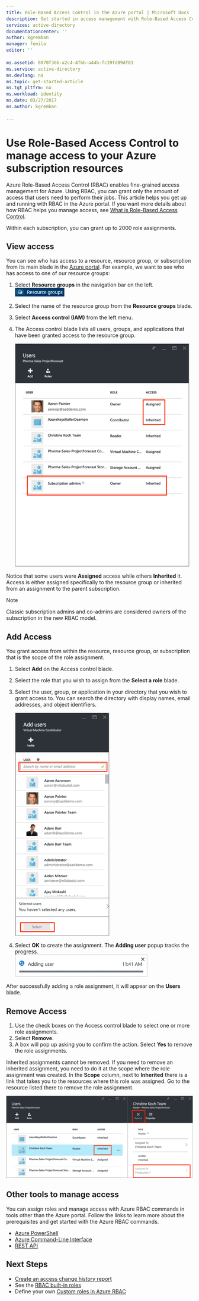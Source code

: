 ```yaml
---
title: Role-Based Access Control in the Azure portal | Microsoft Docs
description: Get started in access management with Role-Based Access Control in the Azure Portal. Use role assignments to assign permissions to your resources.
services: active-directory
documentationcenter: ''
author: kgremban
manager: femila
editor: ''

ms.assetid: 8078f366-a2c4-4fbb-a44b-fc39fd89df81
ms.service: active-directory
ms.devlang: na
ms.topic: get-started-article
ms.tgt_pltfrm: na
ms.workload: identity
ms.date: 03/27/2017
ms.author: kgremban

---
```

# Use Role-Based Access Control to manage access to your Azure subscription resources

Azure Role-Based Access Control (RBAC) enables fine-grained access management for Azure. Using RBAC, you can grant only the amount of access that users need to perform their jobs. This article helps you get up and running with RBAC in the Azure portal. If you want more details about how RBAC helps you manage access, see [What is Role-Based Access Control](./role-based-access-control-what-is.md).

Within each subscription, you can grant up to 2000 role assignments. 

## View access
You can see who has access to a resource, resource group, or subscription from its main blade in the [Azure portal](https://portal.azure.cn). For example, we want to see who has access to one of our resource groups:

1. Select **Resource groups** in the navigation bar on the left.  
    ![Resource groups - icon](./media/role-based-access-control-configure/resourcegroups_icon.png)
2. Select the name of the resource group from the **Resource groups** blade.
3. Select **Access control (IAM)** from the left menu.  
4. The Access control blade lists all users, groups, and applications that have been granted access to the resource group.  
   
    ![Users blade - inherited vs assigned access screenshot](./media/role-based-access-control-configure/view-access.png)

Notice that some users were **Assigned** access while others **Inherited** it. Access is either assigned specifically to the resource group or inherited from an assignment to the parent subscription.

> [!NOTE]
> Classic subscription admins and co-admins are considered owners of the subscription in the new RBAC model.

## Add Access
You grant access from within the resource, resource group, or subscription that is the scope of the role assignment.

1. Select **Add** on the Access control blade.  
2. Select the role that you wish to assign from the **Select a role** blade.
3. Select the user, group, or application in your directory that you wish to grant access to. You can search the directory with display names, email addresses, and object identifiers.  
   
    ![Add users blade - search screenshot](./media/role-based-access-control-configure/grant-access2.png)
4. Select **OK** to create the assignment. The **Adding user** popup tracks the progress.  
    ![Adding user progress bar - screenshot](./media/role-based-access-control-configure/addinguser_popup.png)

After successfully adding a role assignment, it will appear on the **Users** blade.

## Remove Access
1. Use the check boxes on the Access control blade to select one or more role assignments.
2. Select **Remove**.  
3. A box will pop up asking you to confirm the action. Select **Yes** to remove the role assignments.

Inherited assignments cannot be removed. If you need to remove an inherited assignment, you need to do it at the scope where the role assignment was created. In the **Scope** column, next to **Inherited** there is a link that takes you to the resources where this role was assigned. Go to the resource listed there to remove the role assignment.

![Users blade - inherited access disables remove button screenshot](./media/role-based-access-control-configure/remove-access2.png)

## Other tools to manage access
You can assign roles and manage access with Azure RBAC commands in tools other than the Azure portal.  Follow the links to learn more about the prerequisites and get started with the Azure RBAC commands.

- [Azure PowerShell](./role-based-access-control-manage-access-powershell.md)
- [Azure Command-Line Interface](./role-based-access-control-manage-access-azure-cli.md)
- [REST API](./role-based-access-control-manage-access-rest.md)

## Next Steps
- [Create an access change history report](./role-based-access-control-access-change-history-report.md)
- See the [RBAC built-in roles](./role-based-access-built-in-roles.md)
- Define your own [Custom roles in Azure RBAC](./role-based-access-control-custom-roles.md)

